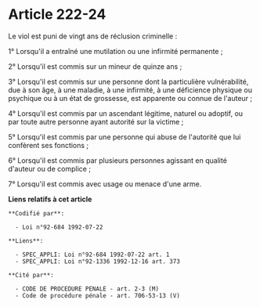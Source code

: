 # Article 222-24

Le viol est puni de vingt ans de réclusion criminelle :

1° Lorsqu'il a entraîné une mutilation ou une infirmité permanente ;

2° Lorsqu'il est commis sur un mineur de quinze ans ;

3° Lorsqu'il est commis sur une personne dont la particulière vulnérabilité, due à son âge, à une maladie, à une infirmité, à
une déficience physique ou psychique ou à un état de grossesse, est apparente ou connue de l'auteur ;

4° Lorsqu'il est commis par un ascendant légitime, naturel ou adoptif, ou par toute autre personne ayant autorité sur la
victime ;

5° Lorsqu'il est commis par une personne qui abuse de l'autorité que lui confèrent ses fonctions ;

6° Lorsqu'il est commis par plusieurs personnes agissant en qualité d'auteur ou de complice ;

7° Lorsqu'il est commis avec usage ou menace d'une arme.

**Liens relatifs à cet article**

	**Codifié par**:

	  - Loi n°92-684 1992-07-22

	**Liens**:

	  - SPEC_APPLI: Loi n°92-684 1992-07-22 art. 1
	  - SPEC_APPLI: Loi n°92-1336 1992-12-16 art. 373

	**Cité par**:

	  - CODE DE PROCEDURE PENALE - art. 2-3 (M)
	  - Code de procédure pénale - art. 706-53-13 (V)
